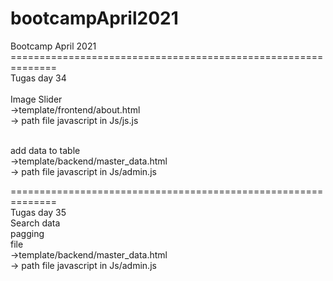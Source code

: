 # bootcampApril2021

Bootcamp April 2021 <br>
============================================================== <br>
Tugas day 34 <br>
<br>
Image Slider <br>
->template/frontend/about.html <br>
-> path file javascript in Js/js.js <br>

<br>
add data to table <br>
->template/backend/master_data.html <br>
-> path file javascript in Js/admin.js <br>

============================================================== <br>
Tugas day 35 <br>
Search data <br>
pagging <br>
file <br>
->template/backend/master_data.html <br>
-> path file javascript in Js/admin.js <br>
<br>
